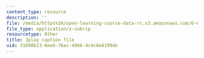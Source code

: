```yaml
---
content_type: resource
description: ''
file: /media/https%3A/open-learning-course-data-rc.s3.amazonaws.com/6-042j-mathematics-for-computer-science-spring-2015/31698b230ee676ac49664c4c8e4199de_dW0f62lcCLE.srt
file_type: application/x-subrip
resourcetype: Other
title: 3play caption file
uid: 31698b23-0ee6-76ac-4966-4c4c8e4199de
---
```

